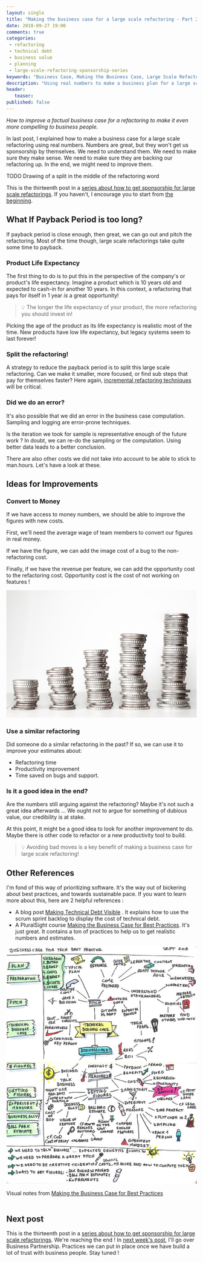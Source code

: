 ```yaml
---
layout: single
title: "Making the business case for a large scale refactoring - Part 2"
date: 2018-09-27 19:00
comments: true
categories: 
 - refactoring
 - technical debt
 - business value
 - planning
 - large-scale-refactoring-sponsorship-series
keywords: "Business Case, Making the Business Case, Large Scale Refactoring, refactoring large software projects, refactoring large software systems, refactoring large code base, refactoring in large software projects"
description: "Using real numbers to make a business plan for a large scale refactoring is only the first step. Here are techniques to make the business plan more compelling. Not only will they improve the numbers, but some also increase the value of the refactoring!"
header:
   teaser:
published: false
---
```

_How to improve a factual business case for a refactoring to make it even more compelling to business people._ 

In last post, I explained how to make a business case for a large scale refactoring using real numbers. Numbers are great, but they won't get us sponsorship by themselves. We need to understand them. We need to make sure they make sense. We need to make sure they are backing our refactoring up. In the end, we might need to improve them.

TODO Drawing of a split in the middle of the refactoring word

This is the thirteenth post in a [series about how to get sponsorship for large scale refactorings]({{site.baseurl}}/categories/#large-scale-refactoring-sponsorship-series). If you haven't, I encourage you to start from [the beginning](/how-to-convince-your-business-to-sponsor-a-large-scale-refactoring/).

## What If Payback Period is too long?

If payback period is close enough, then great, we can go out and pitch the refactoring. Most of the time though, large scale refactorings take quite some time to payback.

### Product Life Expectancy

The first thing to do is to put this in the perspective of the company's or product's life expectancy. Imagine a product which is 10 years old and expected to cash-in for another 10 years. In this context, a refactoring that pays for itself in 1 year _is_ a great opportunity!

> 💡 The longer the life expectancy of your product, the more refactoring you should invest in!

Picking the age of the product as its life expectancy is realistic most of the time. New products have low life expectancy, but legacy systems seem to last forever!

### Split the refactoring!

A strategy to reduce the payback period is to split this large scale refactoring. Can we make it smaller, more focused, or find sub steps that pay for themselves faster? Here again, [incremental refactoring techniques]({{site.baseurl}}/categories/#incremental-software-development) will be critical.

### Did we do an error?

It's also possible that we did an error in the business case computation. Sampling and logging are error-prone techniques.

Is the iteration we took for sample is representative enough of the future work ? In doubt, we can re-do the sampling or the computation. Using better data leads to a better conclusion.

There are also other costs we did not take into account to be able to stick to man.hours. Let's have a look at these.

## Ideas for Improvements

### Convert to Money

If we have access to money numbers, we should be able to improve the figures with new costs.

First, we'll need the average wage of team members to convert our figures in real money.

If we have the figure, we can add the image cost of a bug to the non-refactoring cost.

Finally, if we have the revenue per feature, we can add the opportunity cost to the refactoring cost. Opportunity cost is the cost of not working on features !

![Stacks of coins. If we have access to the good figures, it is possible to make the business case for large scale refactoring with real money instead of man.hours.](../imgs/2018-09-18-making-the-business-case-for-a-large-scale-refactoring-part-2/money.jpg)

### Use a similar refactoring

Did someone do a similar refactoring in the past? If so, we can use it to improve your estimates about:

*   Refactoring time
*   Productivity improvement
*   Time saved on bugs and support.

### Is it a good idea in the end?

Are the numbers still arguing against the refactoring? Maybe it's not such a great idea afterwards ... We ought not to argue for something of dubious value, our credibility is at stake.

At this point, it might be a good idea to look for another improvement to do. Maybe there is other code to refactor or a new productivity tool to build.

> 💡 Avoiding bad moves is a key benefit of making a business case for large scale refactoring!

## Other References

I'm fond of this way of prioritizing software. It's the way out of bickering about best practices, and towards sustainable pace. If you want to learn more about this, here are 2 helpful references :

*   A blog post [Making Technical Debt Visible](https://www.scrum.org/resources/blog/making-tech-debt-visible) . It explains how to use the scrum sprint backlog to display the cost of technical debt.
*   A PluralSight course [Making the Business Case for Best Practices](https://www.pluralsight.com/courses/making-business-case-for-best-practices). It's just great. It contains a ton of practices to help us to get realistic numbers and estimates.

[![Visual notes from the Plural Sight course "Making the Business Case for Best Practices". It contains many techniques that can be used for large scale refactoring](../imgs/2018-09-18-making-the-business-case-for-a-large-scale-refactoring-part-2/making-the-business-case-small.jpg)](../imgs/2018-09-18-making-the-business-case-for-a-large-scale-refactoring-part-2/making-the-business-case.jpg)<div class="image-credits">Visual notes from <a href="https://www.pluralsight.com/courses/making-business-case-for-best-practices">Making the Business Case for Best Practices</a></div><br>

## Next post

This is the thirteenth post in a [series about how to get sponsorship for large scale refactorings]({{site.baseurl}}/categories/#large-scale-refactoring-sponsorship-series). We're reaching the end ! In [next week's post](http://eepurl.com/dxKE95), I'll go over Business Partnership. Practices we can put in place once we have build a lot of trust with business people. Stay tuned !
